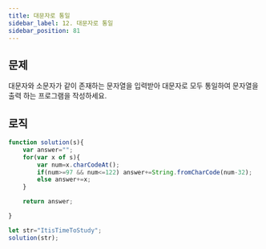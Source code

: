 ```yaml
---
title: 대문자로 통일
sidebar_label: 12. 대문자로 통일
sidebar_position: 81
---
```


## 문제 
대문자와 소문자가 같이 존재하는 문자열을 입력받아 대문자로 모두 통일하여 문자열을 출력 하는 프로그램을 작성하세요.

## 로직

```js
function solution(s){         
    var answer="";
    for(var x of s){
        var num=x.charCodeAt();
        if(num>=97 && num<=122) answer+=String.fromCharCode(num-32);
        else answer+=x;
    }

    return answer;

}

let str="ItisTimeToStudy";
solution(str);
```




